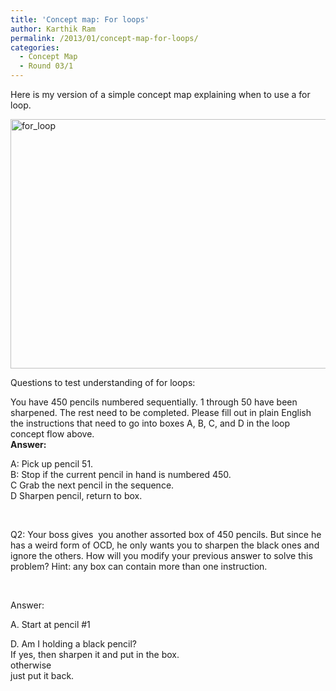 ```yaml
---
title: 'Concept map: For loops'
author: Karthik Ram
permalink: /2013/01/concept-map-for-loops/
categories:
  - Concept Map
  - Round 03/1
---
```

Here is my version of a simple concept map explaining when to use a for loop.

[<img class="alignnone size-large wp-image-1579" alt="for_loop" src="http://teaching.software-carpentry.org/wp-content/uploads/2013/01/for_loop-1024x579.png" width="707" height="399" />][1]

Questions to test understanding of for loops:

You have 450 pencils numbered sequentially. 1 through 50 have been sharpened. The rest need to be completed. Please fill out in plain English the instructions that need to go into boxes A, B, C, and D in the loop concept flow above.  
**Answer:**

A: Pick up pencil 51.  
B: Stop if the current pencil in hand is numbered 450.  
C Grab the next pencil in the sequence.  
D Sharpen pencil, return to box.

&nbsp;

Q2: Your boss gives  you another assorted box of 450 pencils. But since he has a weird form of OCD, he only wants you to sharpen the black ones and ignore the others. How will you modify your previous answer to solve this problem? Hint: any box can contain more than one instruction.

&nbsp;

Answer:

A. Start at pencil #1

D. Am I holding a black pencil?  
If yes, then sharpen it and put in the box.  
otherwise  
just put it back.

 [1]: http://teaching.software-carpentry.org/wp-content/uploads/2013/01/for_loop.png
